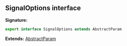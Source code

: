 
## SignalOptions interface

**Signature:**

```typescript
export interface SignalOptions extends AbstractParam 
```
**Extends:** [AbstractParam](/reference/abstractparam.md)

